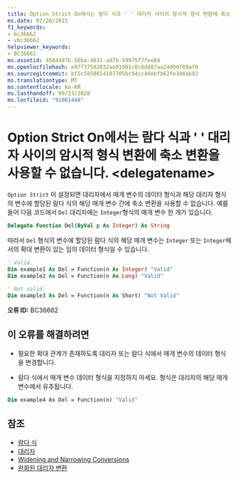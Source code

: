 ```yaml
---
title: Option Strict On에서는 람다 식과 ' ' 대리자 사이의 암시적 형식 변환에 축소 변환을 사용할 수 없습니다. <delegatename>
ms.date: 07/20/2015
f1_keywords:
- bc36662
- vbc36662
helpviewer_keywords:
- BC36662
ms.assetid: 4504497b-56ba-4631-ad7b-59975f7fee04
ms.openlocfilehash: e97f375d2032ae01901c0c6dd87aa24d00f69af6
ms.sourcegitcommit: bf5c5850654187705bc94cc40ebfb62fe346ab02
ms.translationtype: MT
ms.contentlocale: ko-KR
ms.lasthandoff: 09/23/2020
ms.locfileid: "91061448"
---
```

# <a name="option-strict-on-does-not-allow-narrowing-in-implicit-type-conversions-between-the-lambda-expression-and-delegate-delegatename"></a>Option Strict On에서는 람다 식과 ' ' 대리자 사이의 암시적 형식 변환에 축소 변환을 사용할 수 없습니다. \<delegatename>

`Option Strict` 이 설정되면 대리자에서 매개 변수의 데이터 형식과 해당 대리자 형식의 변수에 할당된 람다 식의 해당 매개 변수 간에 축소 변환을 사용할 수 없습니다. 예를 들어 다음 코드에서 `Del` 대리자에는 `Integer`형식의 매개 변수 한 개가 있습니다.  
  
```vb  
Delegate Function Del(ByVal p As Integer) As String  
```  
  
 따라서 `Del` 형식의 변수에 할당된 람다 식의 해당 매개 변수는 `Integer` 또는 `Integer`에서의 확대 변환이 있는 임의 데이터 형식일 수 있습니다.  
  
```vb  
' Valid.  
Dim example1 As Del = Function(n As Integer) "Valid"  
Dim example2 As Del = Function(n As Long) "Valid"  
  
' Not valid.  
Dim example3 As Del = Function(n As Short) "Not Valid"  
```  
  
 **오류 ID:** BC36662  
  
## <a name="to-correct-this-error"></a>이 오류를 해결하려면  
  
- 필요한 확대 관계가 존재하도록 대리자 또는 람다 식에서 매개 변수의 데이터 형식을 변경합니다.  
  
- 람다 식에서 매개 변수 데이터 형식을 지정하지 마세요. 형식은 대리자의 해당 매개 변수에서 유추됩니다.  
  
```vb  
Dim example4 As Del = Function(n) "Valid"  
```  
  
## <a name="see-also"></a>참조

- [람다 식](../programming-guide/language-features/procedures/lambda-expressions.md)
- [대리자](../programming-guide/language-features/delegates/index.md)
- [Widening and Narrowing Conversions](../programming-guide/language-features/data-types/widening-and-narrowing-conversions.md)
- [완화된 대리자 변환](../programming-guide/language-features/delegates/relaxed-delegate-conversion.md)
